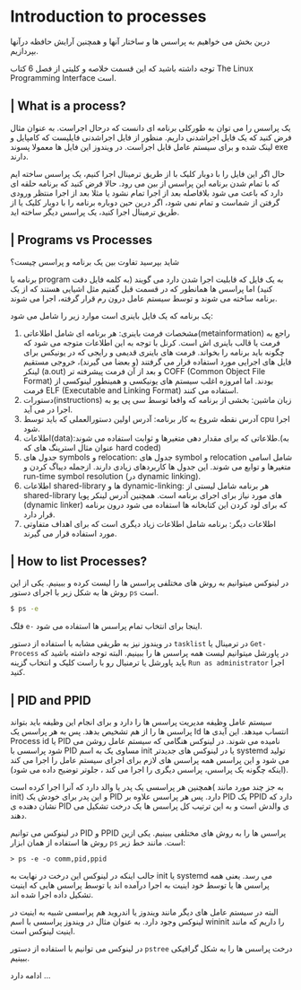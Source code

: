 # Introduction to processes
درین بخش می خواهیم به پراسس ها و ساختار آنها و همچنین آرایش حافظه درآنها بپردازیم.

توجه داشته باشید که این قسمت خلاصه و کلیتی از فصل 6 کتاب The Linux Programming Interface است.

## | What is a process?
یک پراسس را می توان به طورکلی برنامه ای دانست که درحال اجراست. به عنوان مثال فرض کنید که یک فایل اجراشدنی داریم. منظور از فایل اجراشدنی فایلیست که کامپایل و لینک شده و برای سیستم عامل قابل اجراست. در ویندوز این فایل ها معمولا پسوند exe دارند.

حال اگر این فایل را با دوبار کلیک با از طریق ترمینال اجرا کنیم، یک پراسس ساخته ایم که با تمام شدن برنامه این پراسس از بین می رود. حالا فرض کنید که برنامه حلقه ای دارد که باعث می شود بلافاصله بعد از اجرا تمام نشود یا مثلا بعد از اجرا منتظر ورودی گرفتن از شماست و تمام نمی شود، اگر درین حین دوباره برنامه را با دوبار کلیک یا از طریق ترمینال اجرا کنید، یک پراسس دیگر ساخته اید.

## | Programs vs Processes
شاید بپرسید تفاوت بین یک برنامه و پراسس چیست؟

برنامه یا program به یک فایل که قابلیت اجرا شدن دارد می گویند (به کلمه فایل دقت کنید) اما پراسس ها همانطور که در قسمت قبل گفتیم مثل اشیایی هستند که از یک برنامه ساخته می شوند و توسط سیستم عامل درون رم قرار گرفته، اجرا می شوند.

یک برنامه که یک فایل باینری است موارد زیر را شامل می شود:
1. مشخصات فرمت باینری: هر برنامه ای شامل اطلاعاتی(metainformation) راجع به فرمت یا قالب باینری اش است. کرنل با توجه به این اطلاعات متوجه می شود که چگونه باید برنامه را بخواند. فرمت های باینری قدیمی و رایجی که در یونیکس برای فایل های اجرایی مورد استفاده قرار می گرفتند (و بعضا می گیرند)، خروجی مستقیم
لینکر (a.out)
و بعد از آن فرمت پیشرفته تر 
COFF (Common Object File Format) بودند.
اما امروزه اغلب سیستم های یونیکسی و همینطور لینوکسی از فرمت 
ELF (Executable and Linking Format)
استفاده می کنند.
2. دستورات(instructions) زبان ماشین:
بخشی از برنامه که واقعا توسط سی پی یو به اجرا در می آید.
1. آدرس نقطه شروع به کار برنامه: آدرس اولین دستورالعملی که باید توسط cpu اجرا شود.
2. اطلاعات(data):طلاعاتی که برای مقدار دهی متغیرها و ثوابت استفاده می شوند.(به عنوان مثال استرینگ های که hard coded)
3. جدول های symbols و relocation: جدول های symbol و relocation شامل اسامی متغیرها و توابع می شوند. این جدول ها کاربردهای زیادی دارند. ازجمله دیباگ کردن و run-time symbol resolution (در dynamic linking).
4. اطلاعات shared-library ها و dynamic-linking:
هر برنامه شامل لیستی از shared-library های مورد نیاز برای اجرای برنامه است. همچنین آدرس لینکر پویا (dynamic linker) که برای لود کردن این کتابخانه ها استفاده می شود درون برنامه قرار دارد.
5. اطلاعات دیگر:
برنامه شامل اطلاعات زیاد دیگری است که برای اهداف متفاوتی مورد استفاده قرار می گیرند.
## | How to list Processes?
در لینوکس میتوانیم به روش های مختلفی پراسس ها را لیست کرده و ببینیم. یکی از این روش ها به شکل زیر با اجرای دستور `ps` است.
```bash
$ ps -e
```
فلگ `e-` اینجا برای انتخاب تمام پراسس ها استفاده می شود.

در ویندوز نیز به طریقی مشابه با استفاده از دستور `tasklist` در ترمینال یا `Get-Process` در پاورشل میتوانیم لیست همه پراسس ها را ببینیم.
البته توجه داشته باشید که باید پاورشل یا ترمنیال رو با راست کلیک و انتخاب گزینه `Run as administrator` اجرا کنید.

## | PID and PPID
سیستم عامل وظیفه مدیریت پراسس ها را دارد و برای انجام این وظیفه باید بتواند پراسس ها را از هم تشخیص بدهد. پس به هر پراسس یک Id انتساب میدهد.
این آیدی ها Process id یا PID نامیده می شوند.
در لینوکس هنگامی که سیستم عامل روشن می شود پراسسی با PID مساوی یک به اسم init یا در لینوکس های جدیدتر systemd تولید می شود و این پراسس همه پراسس های لازم برای اجرای سیستم عامل را اجرا می کند (اینکه چگونه یک پراسس، پراسس دیگری را اجرا می کند ، جلوتر توضیح داده می شود).

همچنین هر پراسسی یک پدر یا والد دارد که آنرا اجرا کرده است( به جز چند مورد مانند init)
و این پدر برای خودش یک PID دارد.
پس هر پراسس علاوه بر PID یک PPID دارد که نشان دهنده ی PID ی والدش است و به این ترتیب کل پراسس ها یک درخت تشکیل می دهند.

در لینوکس می توانیم PID و PPID پراسس ها را به روش های مختلفی ببینیم. یکی ازین روش ها استفاده از همان ابزار `ps` است. مانند خط زیر:

```shell
> ps -e -o comm,pid,ppid
```

جالب اینکه در لینوکس این درخت در نهایت به init یا systemd می رسد. یعنی همه پراسس ها یا توسط خود اینیت به اجرا درآمده اند یا توسط پراسس هایی که اینیت تشکیل داده اجرا شده اند.

البته در سیستم عامل های دیگر مانند ویندوز یا اندروید هم پراسسی شبیه به اینیت در لینوکس وجود دارد. به عنوان مثال در ویندوز پراسسی با اسم wininit را داریم که مانند اینیت لینوکس است.

در لینوکس می توانیم با استفاده از دستور `pstree` درخت پراسس ها را به شکل گرافیکی ببینیم.

ادامه دارد ...